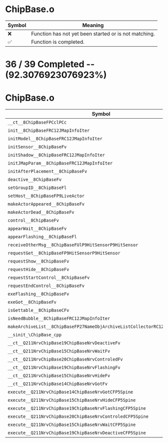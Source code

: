 # ChipBase.o
| Symbol | Meaning 
| ------------- | ------------- 
| :x: | Function has not yet been started or is not matching. 
| :white_check_mark: | Function is completed. 


# 36 / 39 Completed -- (92.3076923076923%)
# ChipBase.o
| Symbol | Decompiled? |
| ------------- | ------------- |
| `__ct__8ChipBaseFPCclPCc` | :white_check_mark: |
| `init__8ChipBaseFRC12JMapInfoIter` | :white_check_mark: |
| `initModel__8ChipBaseFRC12JMapInfoIter` | :white_check_mark: |
| `initSensor__8ChipBaseFv` | :white_check_mark: |
| `initShadow__8ChipBaseFRC12JMapInfoIter` | :x: |
| `initJMapParam__8ChipBaseFRC12JMapInfoIter` | :white_check_mark: |
| `initAfterPlacement__8ChipBaseFv` | :white_check_mark: |
| `deactive__8ChipBaseFv` | :white_check_mark: |
| `setGroupID__8ChipBaseFl` | :white_check_mark: |
| `setHost__8ChipBaseFP9LiveActor` | :white_check_mark: |
| `makeActorAppeared__8ChipBaseFv` | :white_check_mark: |
| `makeActorDead__8ChipBaseFv` | :white_check_mark: |
| `control__8ChipBaseFv` | :white_check_mark: |
| `appearWait__8ChipBaseFv` | :white_check_mark: |
| `appearFlashing__8ChipBaseFl` | :white_check_mark: |
| `receiveOtherMsg__8ChipBaseFUlP9HitSensorP9HitSensor` | :x: |
| `requestGet__8ChipBaseFP9HitSensorP9HitSensor` | :white_check_mark: |
| `requestShow__8ChipBaseFv` | :white_check_mark: |
| `requestHide__8ChipBaseFv` | :white_check_mark: |
| `requestStartControl__8ChipBaseFv` | :white_check_mark: |
| `requestEndControl__8ChipBaseFv` | :white_check_mark: |
| `exeFlashing__8ChipBaseFv` | :white_check_mark: |
| `exeGot__8ChipBaseFv` | :x: |
| `isGettable__8ChipBaseCFv` | :white_check_mark: |
| `isNeedBubble__8ChipBaseFRC12JMapInfoIter` | :white_check_mark: |
| `makeArchiveList__8ChipBaseFP27NameObjArchiveListCollectorRC12JMapInfoIter` | :white_check_mark: |
| `__sinit_\ChipBase_cpp` | :white_check_mark: |
| `__ct__Q211NrvChipBase19ChipBaseNrvDeactiveFv` | :white_check_mark: |
| `__ct__Q211NrvChipBase15ChipBaseNrvWaitFv` | :white_check_mark: |
| `__ct__Q211NrvChipBase20ChipBaseNrvControledFv` | :white_check_mark: |
| `__ct__Q211NrvChipBase19ChipBaseNrvFlashingFv` | :white_check_mark: |
| `__ct__Q211NrvChipBase15ChipBaseNrvHideFv` | :white_check_mark: |
| `__ct__Q211NrvChipBase14ChipBaseNrvGotFv` | :white_check_mark: |
| `execute__Q211NrvChipBase14ChipBaseNrvGotCFP5Spine` | :white_check_mark: |
| `execute__Q211NrvChipBase15ChipBaseNrvHideCFP5Spine` | :white_check_mark: |
| `execute__Q211NrvChipBase19ChipBaseNrvFlashingCFP5Spine` | :white_check_mark: |
| `execute__Q211NrvChipBase20ChipBaseNrvControledCFP5Spine` | :white_check_mark: |
| `execute__Q211NrvChipBase15ChipBaseNrvWaitCFP5Spine` | :white_check_mark: |
| `execute__Q211NrvChipBase19ChipBaseNrvDeactiveCFP5Spine` | :white_check_mark: |
